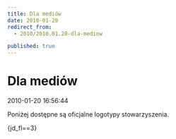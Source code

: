 ```yaml
---
title: Dla mediów
date: 2010-01-20
redirect_from: 
  - 2010/2010.01.20-dla-mediow

published: true
---
```




# Dla mediów

<time>2010-01-20 16:56:44</time>


Poniżej dostępne są oficjalne logotypy stowarzyszenia.


{jd_fl==3}


<!--{{json:{"created_date":"2010-01-20 16:56:44","publish_down":"0000-00-00 00:00:00","id":"55"}}}-->